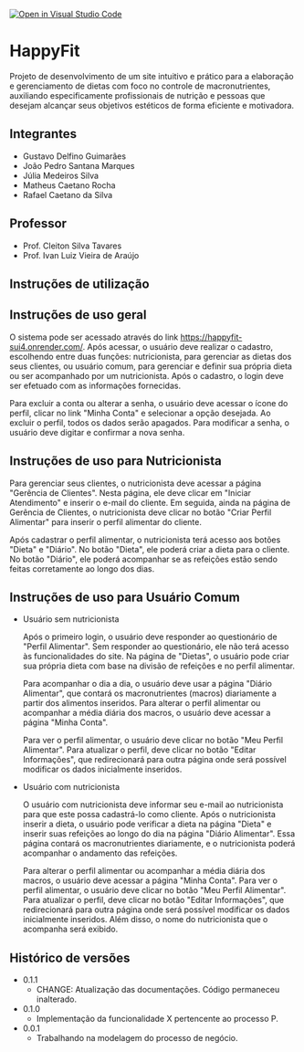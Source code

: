 [![Open in Visual Studio Code](https://classroom.github.com/assets/open-in-vscode-718a45dd9cf7e7f842a935f5ebbe5719a5e09af4491e668f4dbf3b35d5cca122.svg)](https://classroom.github.com/online_ide?assignment_repo_id=14255334&assignment_repo_type=AssignmentRepo)
# HappyFit

Projeto de desenvolvimento de um site intuitivo e prático para a elaboração e gerenciamento de dietas com foco no controle de macronutrientes, auxiliando especificamente profissionais de nutrição e pessoas que desejam alcançar seus objetivos estéticos de forma eficiente e motivadora.

## Integrantes

* Gustavo Delfino Guimarães
* João Pedro Santana Marques
* Júlia Medeiros Silva
* Matheus Caetano Rocha
* Rafael Caetano da Silva

## Professor

* Prof. Cleiton Silva Tavares
* Prof. Ivan Luiz Vieira de Araújo

## Instruções de utilização

## Instruções de uso geral

O sistema pode ser acessado através do link https://happyfit-sui4.onrender.com/. Após acessar, o usuário deve realizar o cadastro, escolhendo entre duas funções: nutricionista, para gerenciar as dietas dos seus clientes, ou usuário comum, para gerenciar e definir sua própria dieta ou ser acompanhado por um nutricionista. Após o cadastro, o login deve ser efetuado com as informações fornecidas.

Para excluir a conta ou alterar a senha, o usuário deve acessar o ícone do perfil, clicar no link "Minha Conta" e selecionar a opção desejada. Ao excluir o perfil, todos os dados serão apagados. Para modificar a senha, o usuário deve digitar e confirmar a nova senha.

## Instruções de uso para Nutricionista

Para gerenciar seus clientes, o nutricionista deve acessar a página "Gerência de Clientes". Nesta página, ele deve clicar em "Iniciar Atendimento" e inserir o e-mail do cliente. Em seguida, ainda na página de Gerência de Clientes, o nutricionista deve clicar no botão "Criar Perfil Alimentar" para inserir o perfil alimentar do cliente.

Após cadastrar o perfil alimentar, o nutricionista terá acesso aos botões "Dieta" e "Diário". No botão "Dieta", ele poderá criar a dieta para o cliente. No botão "Diário", ele poderá acompanhar se as refeições estão sendo feitas corretamente ao longo dos dias.

## Instruções de uso para Usuário Comum 
* Usuário sem nutricionista
   
  Após o primeiro login, o usuário deve responder ao questionário de "Perfil Alimentar". Sem responder ao questionário, ele não terá acesso às funcionalidades do site. Na página de "Dietas", o usuário pode criar sua própria dieta com base na divisão de refeições e no perfil alimentar.

  Para acompanhar o dia a dia, o usuário deve usar a página "Diário Alimentar", que contará os macronutrientes (macros) diariamente a partir dos alimentos inseridos. Para alterar o perfil alimentar ou acompanhar a média diária dos macros, o usuário deve acessar a página "Minha Conta".

  Para ver o perfil alimentar, o usuário deve clicar no botão "Meu Perfil Alimentar". Para atualizar o perfil, deve clicar no botão "Editar Informações", que redirecionará para outra página onde será possível modificar os dados inicialmente inseridos.


* Usuário com nutricionista
  
  O usuário com nutricionista deve informar seu e-mail ao nutricionista para que este possa cadastrá-lo como cliente. Após o nutricionista inserir a dieta, o usuário pode verificar a dieta na página "Dieta" e inserir suas refeições ao longo do dia na página "Diário Alimentar". Essa página contará os macronutrientes diariamente, e o nutricionista poderá acompanhar o andamento das refeições.

  Para alterar o perfil alimentar ou acompanhar a média diária dos macros, o usuário deve acessar a página "Minha Conta". Para ver o perfil alimentar, o usuário deve clicar no botão "Meu Perfil Alimentar". Para atualizar o perfil, deve clicar no botão "Editar Informações", que redirecionará para outra página onde será possível modificar os dados inicialmente inseridos. Além disso, o nome do nutricionista que o acompanha será exibido.


## Histórico de versões

* 0.1.1
    * CHANGE: Atualização das documentações. Código permaneceu inalterado.
* 0.1.0
    * Implementação da funcionalidade X pertencente ao processo P.
* 0.0.1
    * Trabalhando na modelagem do processo de negócio.

